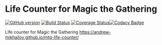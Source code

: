 # Life Counter for Magic the Gathering
[![GitHub version](https://badge.fury.io/gh/andrew-mikhailov%2Fmtg-life-counter.svg)](https://badge.fury.io/gh/andrew-mikhailov%2Fmtg-life-counter) [![Build Status](https://travis-ci.org/andrew-mikhailov/mtg-life-counter.svg?branch=master)](https://travis-ci.org/andrew-mikhailov/mtg-life-counter) [![Coverage Status](https://coveralls.io/repos/github/andrew-mikhailov/mtg-life-counter/badge.svg?branch=master)](https://coveralls.io/github/andrew-mikhailov/mtg-life-counter?branch=master)[![Codacy Badge](https://api.codacy.com/project/badge/Grade/b076af37dd0343fdbd50bd63e05d045d)](https://www.codacy.com/app/andrew.mikhailov.18.01/andrew-mikhailov.github.io?utm_source=github.com&amp;utm_medium=referral&amp;utm_content=andrew-mikhailov/andrew-mikhailov.github.io&amp;utm_campaign=Badge_Grade)

Life counter for Magic the Gathering https://andrew-mikhailov.github.io/mtg-life-counter/
